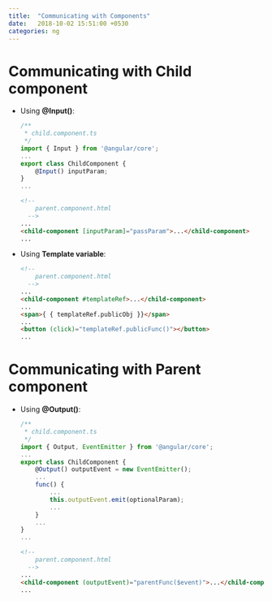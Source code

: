 ```yaml
---
title:  "Communicating with Components"
date:   2018-10-02 15:51:00 +0530
categories: ng
---
```


# Communicating with Child component

  - Using **@Input()**:

    ```js
    /**
     * child.component.ts
     */
    import { Input } from '@angular/core';
    ...
    export class ChildComponent {
        @Input() inputParam;
    }
    ...
    ```

    ```html
    <!--
        parent.component.html
      -->
    ...
    <child-component [inputParam]="passParam">...</child-component>
    ...
    ```

  - Using **Template variable**:

    ```html
    <!--
        parent.component.html
      -->
    ...
    <child-component #templateRef>...</child-component>
    ...
    <span>{ { templateRef.publicObj }}</span>
    ...
    <button (click)="templateRef.publicFunc()"></button>
    ...
    ```

# Communicating with Parent component

  - Using **@Output()**:

    ```js
    /**
     * child.component.ts
     */
    import { Output, EventEmitter } from '@angular/core';
    ...
    export class ChildComponent {
        @Output() outputEvent = new EventEmitter();
        ...
        func() {
            ...
            this.outputEvent.emit(optionalParam);
            ...
        }
        ...
    }
    ...
    ```

    ```html
    <!--
        parent.component.html
      -->
    ...
    <child-component (outputEvent)="parentFunc($event)">...</child-component>
    ...
    ```
